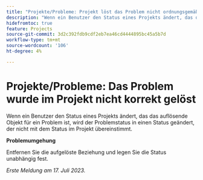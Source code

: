 ```yaml
---
title: "Projekte/Probleme: Projekt löst das Problem nicht ordnungsgemäß"
description: "Wenn ein Benutzer den Status eines Projekts ändert, das das auflösende Objekt für ein Problem ist, wird der Problemstatus in einen Status geändert, der nicht mit dem Status im Projekt übereinstimmt."
hidefromtoc: true
feature: Projects
source-git-commit: 3d2c392fdb9cdf2eb7ea46cd4444895bc45a5b7d
workflow-type: tm+mt
source-wordcount: '106'
ht-degree: 4%

---
```



# Projekte/Probleme: Das Problem wurde im Projekt nicht korrekt gelöst

Wenn ein Benutzer den Status eines Projekts ändert, das das auflösende Objekt für ein Problem ist, wird der Problemstatus in einen Status geändert, der nicht mit dem Status im Projekt übereinstimmt.

**Problemumgehung**

Entfernen Sie die aufgelöste Beziehung und legen Sie die Status unabhängig fest.

_Erste Meldung am 17. Juli 2023._
